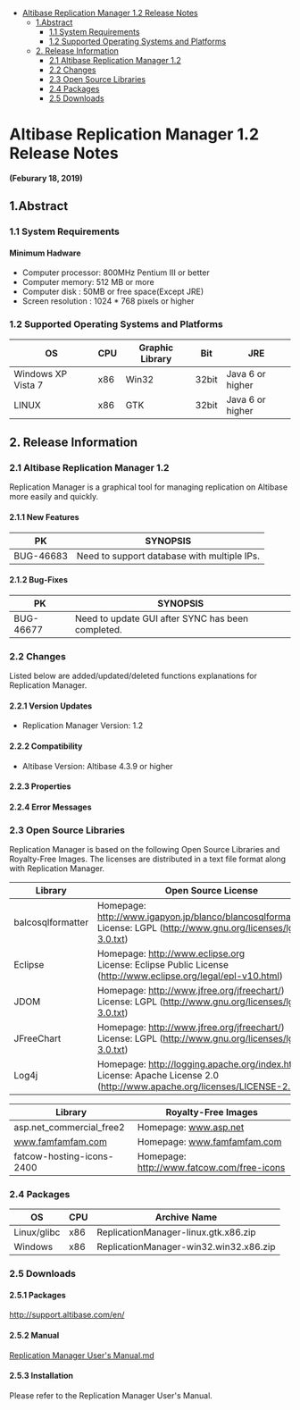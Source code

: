 

- [Altibase Replication Manager 1.2 Release Notes](#altibase-replication-manager-12-release-notes)
  - [1.Abstract](#1abstract)
    - [1.1 System Requirements](#11-system-requirements)
    - [1.2 Supported Operating Systems and Platforms](#12-supported-operating-systems-and-platforms)
  - [2. Release Information](#2-release-information)
    - [2.1 Altibase Replication Manager 1.2](#21-altibase-replication-manager-12)
    - [2.2 Changes](#22-changes)
    - [2.3 Open Source Libraries](#23-open-source-libraries)
    - [2.4 Packages](#24-packages)
    - [2.5 Downloads](#25-downloads)



Altibase Replication Manager 1.2 Release Notes
===============================

**(Feburary 18, 2019)**

1.Abstract
---------------

### 1.1 System Requirements

#### Minimum Hadware

* Computer processor: 800MHz Pentium III or better
* Computer memory: 512 MB or more
* Computer disk : 50MB or free space(Except JRE)
* Screen resolution : 1024 * 768 pixels or higher

### 1.2 Supported Operating Systems and Platforms

| OS                 | CPU  | Graphic Library | Bit   | JRE              |
| ------------------ | ---- | --------------- | ----- | ---------------- |
| Windows XP Vista 7 | x86  | Win32           | 32bit | Java 6 or higher |
| LINUX              | x86  | GTK             | 32bit | Java 6 or higher |

## 2. Release Information

### 2.1 Altibase Replication Manager 1.2

Replication Manager is a graphical tool for managing replication on Altibase more easily and quickly. 

#### 2.1.1 New Features

| PK        | SYNOPSIS                                    |
|:---------:|:-------------------------------------------:|
| BUG-46683 | Need to support database with multiple IPs. |

#### 2.1.2  Bug-Fixes

| PK        | SYNOPSIS                                          |
| --------- | ------------------------------------------------- |
| BUG-46677 | Need to update GUI after SYNC has been completed. |

### 2.2 Changes

Listed below are added/updated/deleted functions explanations for Replication Manager.

#### 2.2.1 Version Updates

- Replication Manager Version: 1.2

#### 2.2.2 Compatibility

- Altibase Version: Altibase 4.3.9 or higher

#### 2.2.3 Properties

#### 2.2.4 Error Messages

### 2.3 Open Source Libraries

Replication Manager is based on the following Open Source Libraries and Royalty-Free Images. The
licenses are distributed in a text file format along with Replication Manager.

| Library           | Open Source License                                                                                                             |
| ----------------- | ------------------------------------------------------------------------------------------------------------------------------- |
| balcosqlformatter | Homepage: http://www.igapyon.jp/blanco/blancosqlformatter.html </br>License: LGPL (http://www.gnu.org/licenses/lgpl-3.0.txt)    |
| Eclipse           | Homepage: http://www.eclipse.org <br/>License: Eclipse Public License (http://www.eclipse.org/legal/epl-v10.html)               |
| JDOM              | Homepage: http://www.jfree.org/jfreechart/) <br/>License: LGPL (http://www.gnu.org/licenses/lgpl-3.0.txt)                       |
| JFreeChart        | Homepage: http://www.jfree.org/jfreechart/) <br/>License: LGPL (http://www.gnu.org/licenses/lgpl-3.0.txt)                       |
| Log4j             | Homepage: http://logging.apache.org/index.html<br/>License: Apache License 2.0 (http://www.apache.org/licenses/LICENSE-2.0.txt) |

| Library                   | Royalty-Free Images                        |
| ------------------------- | ------------------------------------------ |
| asp.net_commercial_free2  | Homepage: www.asp.net                      |
| www.famfamfam.com         | Homepage: www.famfamfam.com                |
| fatcow-hosting-icons-2400 | Homepage: http://www.fatcow.com/free-icons |

### 2.4 Packages

| OS          | CPU | Archive Name                           |
| ----------- | --- | -------------------------------------- |
| Linux/glibc | x86 | ReplicationManager-linux.gtk.x86.zip   |
| Windows     | x86 | ReplicationManager-win32.win32.x86.zip |

### 2.5 Downloads

#### 2.5.1 Packages

<http://support.altibase.com/en/>

#### 2.5.2 Manual

[Replication Manager User's Manual.md](https://github.com/ALTIBASE/Documents/blob/master/Manuals/Tools/eng/Replication%20Manager%20User's%20Manual.md)

#### 2.5.3 Installation

Please refer to the Replication Manager User's Manual.